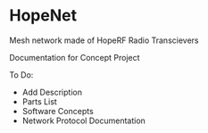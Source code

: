 # HopeNet
Mesh network made of HopeRF Radio Transcievers


Documentation for Concept Project

To Do:
- Add Description
- Parts List
- Software Concepts
- Network Protocol Documentation
